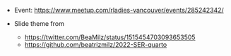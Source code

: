 
- Event: https://www.meetup.com/rladies-vancouver/events/285242342/

- Slide theme from
    - https://twitter.com/BeaMilz/status/1515454703093653505
    - https://github.com/beatrizmilz/2022-SER-quarto
